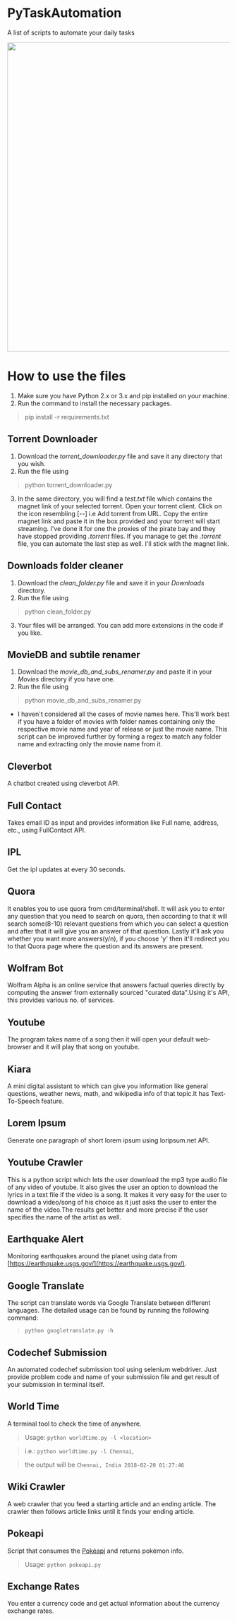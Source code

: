 # PyTaskAutomation
A list of scripts to automate your daily tasks

<img src="https://media.giphy.com/media/RPZu7v6zA2WOI/giphy.gif" width="700"/>


# How to use the files
1. Make sure you have Python 2.x or 3.x and pip installed on your machine.
2. Run the command to install the necessary packages.
> pip install -r requirements.txt 

## Torrent Downloader
1. Download the *torrent_downloader.py* file and save it any directory that you wish.
2. Run the file using
> python torrent_downloader.py
3. In the same directory, you will find a *test.txt* file which contains the magnet link of your selected torrent. Open your torrent client. Click on the icon resembling [--] i.e Add torrent from URL.
   Copy the entire magnet link and paste it in the box provided and your torrent will start streaming. I've done it for one the proxies of the pirate bay and they have stopped providing *.torrent* files.
   If you manage to get the *.torrent* file, you can automate the last step as well. I'll stick with the magnet link.

## Downloads folder cleaner
1. Download the *clean_folder.py* file and save it in your *Downloads* directory.
2. Run the file using
> python clean_folder.py
3. Your files will be arranged. You can add more extensions in the code if you like.


## MovieDB and subtile renamer
1. Download the *movie_db_and_subs_renamer.py* and paste it in your *Movies* directory if you have one.
2. Run the file using 
> python movie_db_and_subs_renamer.py
  * I haven't considered all the cases of movie names here. This'll work best if you have a folder of movies with folder names containing only the respective movie name and year of release or just the movie name.
    This script can be improved further by forming a regex to match any folder name and extracting only the movie name from it.

## Cleverbot

A chatbot created using cleverbot API.

## Full Contact

Takes email ID as input and provides information like Full name, address, etc., using FullContact API.

## IPL

Get the ipl updates at every 30 seconds.

## Quora

It enables you to use quora from cmd/terminal/shell. It will ask you to enter any question that you need to search on quora, then according to that it will search some(8-10) relevant questions from which you can select a question and after that it will give you an answer of that question. Lastly it'll ask you whether you want more answers(y/n), if you choose 'y' then it'll redirect you to that Quora page where the question and its answers are present.

## Wolfram Bot

Wolfram Alpha is an online service that answers factual queries directly by computing the answer from externally sourced "curated data".Using it's API, this provides various no. of services.

## Youtube

The program takes name of a song then it will open your default web-browser and it will play that song on youtube.

## Kiara

A mini digital assistant to which can give you information like general questions, weather news, math, and wikipedia info of that topic.It has Text-To-Speech feature.

## Lorem Ipsum

Generate one paragraph of short lorem ipsum using loripsum.net API.

## Youtube Crawler

This is a python script which lets the user download the mp3 type audio file of any video of youtube. It also gives the user an option to download the lyrics in a text file if the video is a song. It makes it very easy for the user to download a video/song of his choice as it just asks the user to enter the name of the video.The results get better and more precise if the user specifies the name of the artist as well.

## Earthquake Alert

Monitoring earthquakes around the planet using data from [https://earthquake.usgs.gov/](https://earthquake.usgs.gov/).

 ## Google Translate

The script can translate words via Google Translate between different languages. The detailed usage can be found by running the following command:
 >`python googletranslate.py -h`

## Codechef Submission

An automated codechef submission tool using selenium webdriver. Just provide problem code and name of your submission file and get result of your submission in terminal itself.


## World Time

A terminal tool to check the time of anywhere.

> Usage: `python worldtime.py -l <location>`

> i.e.: `python worldtime.py -l Chennai`, 

> the output will be `Chennai, India 2018-02-20 01:27:46`

## Wiki Crawler

A web crawler that you feed a starting article and an ending article. The crawler then follows article links until it finds your ending article.

## Pokeapi

Script that consumes the [Pokéapi](https://pokeapi.co/) and returns pokémon info.

 > Usage: `python pokeapi.py`

## Exchange Rates

You enter a currency code and get actual information about the currency exchange rates.
 
